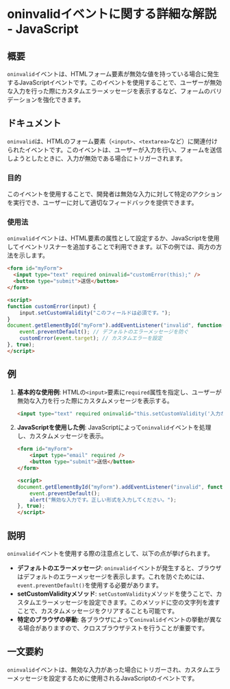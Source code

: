 <!--
Meta Description: # oninvalidイベントに関する詳細な解説 - JavaScript ## 概要 `oninvalid`イベントは、HTMLフォーム要素が無効な値を持っている場合に発生するJavaScriptイベントです。このイベントを使用することで、ユーザーが無効な入力を行った際にカスタムエラーメッセージを...
Meta Keywords: oninvalid, input, event, type, form
-->

# oninvalidイベントに関する詳細な解説 - JavaScript

## 概要
`oninvalid`イベントは、HTMLフォーム要素が無効な値を持っている場合に発生するJavaScriptイベントです。このイベントを使用することで、ユーザーが無効な入力を行った際にカスタムエラーメッセージを表示するなど、フォームのバリデーションを強化できます。

## ドキュメント
`oninvalid`は、HTMLのフォーム要素（`<input>`、`<textarea>`など）に関連付けられたイベントです。このイベントは、ユーザーが入力を行い、フォームを送信しようとしたときに、入力が無効である場合にトリガーされます。

### 目的
このイベントを使用することで、開発者は無効な入力に対して特定のアクションを実行でき、ユーザーに対して適切なフィードバックを提供できます。

### 使用法
`oninvalid`イベントは、HTML要素の属性として設定するか、JavaScriptを使用してイベントリスナーを追加することで利用できます。以下の例では、両方の方法を示します。

```html
<form id="myForm">
  <input type="text" required oninvalid="customError(this);" />
  <button type="submit">送信</button>
</form>

<script>
function customError(input) {
    input.setCustomValidity("このフィールドは必須です。");
}
document.getElementById("myForm").addEventListener("invalid", function(event) {
    event.preventDefault(); // デフォルトのエラーメッセージを防ぐ
    customError(event.target); // カスタムエラーを設定
}, true);
</script>
```

## 例
1. **基本的な使用例**:
   HTMLの`<input>`要素に`required`属性を指定し、ユーザーが無効な入力を行った際にカスタムメッセージを表示する。

   ```html
   <input type="text" required oninvalid="this.setCustomValidity('入力が必要です');" />
   ```

2. **JavaScriptを使用した例**:
   JavaScriptによって`oninvalid`イベントを処理し、カスタムメッセージを表示。

   ```html
   <form id="myForm">
       <input type="email" required />
       <button type="submit">送信</button>
   </form>

   <script>
   document.getElementById("myForm").addEventListener("invalid", function(event) {
       event.preventDefault();
       alert("無効な入力です。正しい形式を入力してください。");
   }, true);
   </script>
   ```

## 説明
`oninvalid`イベントを使用する際の注意点として、以下の点が挙げられます。

- **デフォルトのエラーメッセージ**: `oninvalid`イベントが発生すると、ブラウザはデフォルトのエラーメッセージを表示します。これを防ぐためには、`event.preventDefault()`を使用する必要があります。
- **setCustomValidityメソッド**: `setCustomValidity`メソッドを使うことで、カスタムエラーメッセージを設定できます。このメソッドに空の文字列を渡すことで、カスタムメッセージをクリアすることも可能です。
- **特定のブラウザの挙動**: 各ブラウザによって`oninvalid`イベントの挙動が異なる場合がありますので、クロスブラウザテストを行うことが重要です。

## 一文要約
`oninvalid`イベントは、無効な入力があった場合にトリガーされ、カスタムエラーメッセージを設定するために使用されるJavaScriptのイベントです。